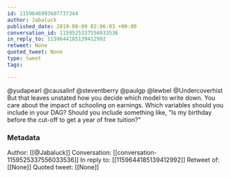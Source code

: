 ```yaml
---
id: 1159646993607737344
author: Jabaluck
published_date: 2019-08-09 02:06:03 +00:00
conversation_id: 1159525337556033536
in_reply_to: 1159644185139412992
retweet: None
quoted_tweet: None
type: tweet
tags:

---
```


@yudapearl @causalinf @steventberry @paulgp @lewbel @Undercoverhist But that leaves unstated how you decide which model to write down. You care about the impact of schooling on earnings. Which variables should you include in your DAG? Should you include something like, "Is my birthday before the cut-off to get a year of free tuition?"

### Metadata

Author: [[@Jabaluck]]
Conversation: [[conversation-1159525337556033536]]
In reply to: [[1159644185139412992]]
Retweet of: [[None]]
Quoted tweet: [[None]]
